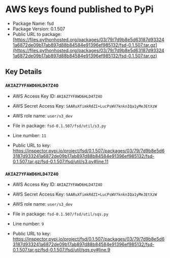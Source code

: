 # AWS keys found published to PyPi

* Package Name: fsd
* Package Version: 0.1.507
* Public URL to package: [https://files.pythonhosted.org/packages/03/79/7d9b8e5d63187d933241a6872de09b17ab897d88b84584e91396ef985132/fsd-0.1.507.tar.gz](https://files.pythonhosted.org/packages/03/79/7d9b8e5d63187d933241a6872de09b17ab897d88b84584e91396ef985132/fsd-0.1.507.tar.gz)

## Key Details

### `AKIAZ7YFAWD6HLD47Z4O`

* AWS Access Key ID: `AKIAZ7YFAWD6HLD47Z4O`
* AWS Secret Access Key: `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` 
* AWS role name: `user/s3_dev`
* File in package: `fsd-0.1.507/fsd/util/s3.py`
* Line number: `11`

* Public URL to key: https://inspector.pypi.io/project/fsd/0.1.507/packages/03/79/7d9b8e5d63187d933241a6872de09b17ab897d88b84584e91396ef985132/fsd-0.1.507.tar.gz/fsd-0.1.507/fsd/util/s3.py#line.11



### `AKIAZ7YFAWD6HLD47Z4O`

* AWS Access Key ID: `AKIAZ7YFAWD6HLD47Z4O`
* AWS Secret Access Key: `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` 
* AWS role name: `user/s3_dev`
* File in package: `fsd-0.1.507/fsd/util/sqs.py`
* Line number: `9`

* Public URL to key: https://inspector.pypi.io/project/fsd/0.1.507/packages/03/79/7d9b8e5d63187d933241a6872de09b17ab897d88b84584e91396ef985132/fsd-0.1.507.tar.gz/fsd-0.1.507/fsd/util/sqs.py#line.9


